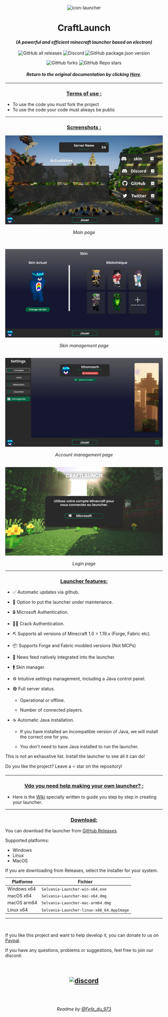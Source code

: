 <p align="center"><img src="images/icon.png" alt="icon-launcher"></p>

<h1 align="center">CraftLaunch</h1>

#### [<p align="center">]() *(A powerful and efficient minecraft launcher based on electron)*
[<p align="center">]()
![GitHub all releases](https://img.shields.io/github/downloads/luuxis/Selvania-Launcher/total?style=for-the-badge)
![Discord](https://img.shields.io/discord/819729377650278420?style=for-the-badge)
![GitHub package.json version](https://img.shields.io/github/package-json/v/luuxis/Selvania-Launcher?style=for-the-badge)
[<p align="center">]()
![GitHub forks](https://img.shields.io/github/forks/luuxis/Selvania-Launcher?style=for-the-badge)
![GitHub Repo stars](https://img.shields.io/github/stars/luuxis/Selvania-Launcher?style=for-the-badge)

#### *<p align="center">Return to the original documentation by clicking [Here](README.md).</p>*

---
### **<ins><p align="center">Terms of use :</p>**
- To use the code you must fork the project
- To use the code your code must always be public

---

### **<ins><p align="center">Screenshots :</p>**

<img src="images/3.png" alt="screenshot3"><p align="center"> *Main page*

&nbsp;

<img src="images/4.png" alt="screenshot4"><p align="center"> *Skin management page*

&nbsp;
<img src="images/5.png" alt="screenshot5"><p align="center"> *Account management page*

&nbsp;
<img src="images/1.png" alt="screenshot8"><p align="center"> *Login page*

---

### **<ins><p align="center">Launcher features:</p>**

- ✅ Automatic updates via github.

- 🔴 Option to put the launcher under maintenance.

- 🔒 Microsoft Authentication.

- 🏴‍☠️ Crack Authentication.

- ⛏️ Supports all versions of Minecraft 1.0 > 1.19.x (Forge, Fabric etc).

- 📦 Supports Forge and Fabric modded versions (Not MCPs)
 
- 📰 News feed natively integrated into the launcher.

- 🚹 Skin manager.

- ⚙️ Intuitive settings management, including a Java control panel.

- 🟢 Full server status.

     - Operational or offline.
    
     - Number of connected players.

- ☕ Automatic Java installation.

     - If you have installed an incompatible version of Java, we will install the correct one for you.
    
     - You don't need to have Java installed to run the launcher.

This is not an exhaustive list. Install the launcher to see all it can do!

Do you like the project? Leave a ⭐ star on the repository!

---

### **<ins><p align="center">Vdo you need help making your own launcher? :</p>**

- Here is the [Wiki](./wiki_EN-US.md) specially written to guide you step by step in creating your launcher.

---
### **<ins><p align="center">Download:</p>**

You can download the launcher from [GitHub Releases](https://github.com/luuxis/Selvania-Launcher/releases).

Supported platforms:

- Windows 
- Linux
- MacOS

If you are downloading from Releases, select the installer for your system.

 Platforme | Fichier |
| -------- | ---- |
| Windows x64 | `Selvania-Launcher-win-x64.exe ` |
| macOS x64 | `Selvania-Launcher-mac-x64.dmg` |
| macOS arm64 | `Selvania-Launcher-mac-arm64.dmg` |
| Linux x64 | `Selvania-Launcher-linux-x86_64.AppImage` |

---

<br>

If you like this project and want to help develop it, you can donate to us on [Paypal](https://www.paypal.me/luuxiss).

If you have any questions, problems or suggestions, feel free to join our discord:

<br>

[<p align="center"><img src="https://discordapp.com/api/guilds/819729377650278420/embed.png?style=banner2" alt="discord">](https://discord.gg/e9q7Yr2cuQ) 
---

<br>
<br>

[<p align="center">]() *Readme by [@Fefe_du_973](https://github.com/Fefedu973)*  </p>